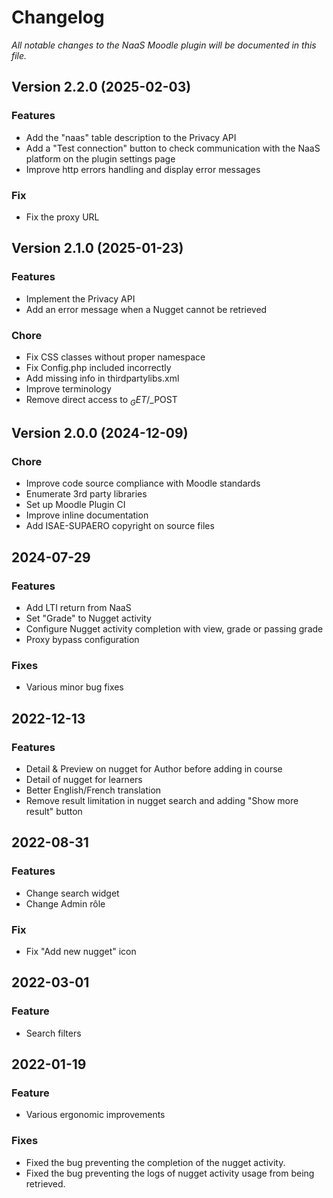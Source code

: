 # Changelog

_All notable changes to the NaaS Moodle plugin will be documented in this file._

## Version 2.2.0 (2025-02-03)

### Features
- Add the "naas" table description to the Privacy API
- Add a "Test connection" button to check communication with the NaaS platform on the plugin settings page
- Improve http errors handling and display error messages 

### Fix
- Fix the proxy URL

## Version 2.1.0 (2025-01-23)

### Features
- Implement the Privacy API
- Add an error message when a Nugget cannot be retrieved

### Chore
- Fix CSS classes without proper namespace
- Fix Config.php included incorrectly
- Add missing info in thirdpartylibs.xml
- Improve terminology
- Remove direct access to $_GET/$_POST


## Version 2.0.0 (2024-12-09)

### Chore
- Improve code source compliance with Moodle standards
- Enumerate 3rd party libraries
- Set up Moodle Plugin CI
- Improve inline documentation
- Add ISAE-SUPAERO copyright on source files


## 2024-07-29

### Features
- Add LTI return from NaaS
- Set "Grade" to Nugget activity
- Configure Nugget activity completion with view, grade or passing grade
- Proxy bypass configuration

### Fixes
- Various minor bug fixes


## 2022-12-13

### Features
- Detail & Preview on nugget for Author before adding in course
- Detail of nugget for learners
- Better English/French translation
- Remove result limitation in nugget search and adding "Show more result" button


## 2022-08-31

### Features
- Change search widget
- Change Admin rôle

### Fix
- Fix "Add new nugget" icon


## 2022-03-01

### Feature
- Search filters


## 2022-01-19

### Feature
- Various ergonomic improvements

### Fixes
- Fixed the bug preventing the completion of the nugget activity.
- Fixed the bug preventing the logs of nugget activity usage from being retrieved.

